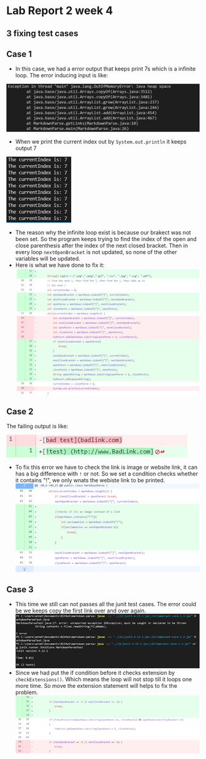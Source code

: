 # Lab Report 2 week 4
## 3 fixing test cases
## Case 1
* In this case, we had a error output that keeps print 7s which is a infinite loop.
The error inducing input is like:

![Image](2LR5.png)
* When we print the current index out by `System.out.println` it keeps output 7

![Image](2LR6.png)
* The reason why the infinite loop exist is because our brakect was not been set. So the program keeps trying to find the index of the open and close parenthesis after the index of the next closed bracket.
Then in every loop `nextOpenBracket` is not updated, so none of the other variables will be updated.
* Here is what we have done to fix it:
![Image](2LR3.png)

## Case 2 
The failing output is like:

![Image](2LR8.png)
* To fix this error we have to check the link is image or website link, it can has a big difference with `!` or not. So we set a condition checks whether it contains "!", we only wnats the webiste link to be printed.
![Image](2LR9.png)

## Case 3
* This time we still can not passes all the junit test cases. The error could be we keeps copy the first link over and over again.
![Image](2LR12.png)
* Since we had put the if condition before it checks extension by `checkExtensions()`. Which means the loop will not stop till it loops one more time. So move the extension statement will helps to fix the problem.
![Image](2LR11.png)
